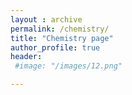 ```yaml
---
layout : archive
permalink: /chemistry/
title: "Chemistry page"
author_profile: true
header:
 #image: "/images/12.png"

---
```

